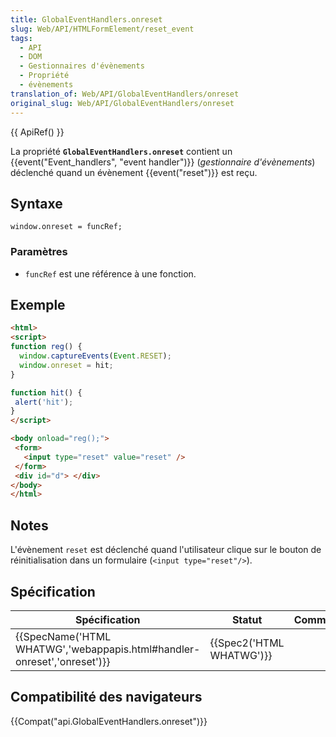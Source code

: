 ```yaml
---
title: GlobalEventHandlers.onreset
slug: Web/API/HTMLFormElement/reset_event
tags:
  - API
  - DOM
  - Gestionnaires d'évènements
  - Propriété
  - évènements
translation_of: Web/API/GlobalEventHandlers/onreset
original_slug: Web/API/GlobalEventHandlers/onreset
---
```

{{ ApiRef() }}

La propriété **`GlobalEventHandlers.onreset`** contient un {{event("Event_handlers", "event handler")}} (_gestionnaire d'évènements_) déclenché quand un évènement {{event("reset")}} est reçu.

## Syntaxe

    window.onreset = funcRef;

### Paramètres

- `funcRef` est une référence à une fonction.

## Exemple

```html
<html>
<script>
function reg() {
  window.captureEvents(Event.RESET);
  window.onreset = hit;
}

function hit() {
 alert('hit');
}
</script>

<body onload="reg();">
 <form>
   <input type="reset" value="reset" />
 </form>
 <div id="d"> </div>
</body>
</html>
```

## Notes

L'évènement `reset` est déclenché quand l'utilisateur clique sur le bouton de réinitialisation dans un formulaire (`<input type="reset"/>`).

## Spécification

| Spécification                                                                                    | Statut                           | Commentaire |
| ------------------------------------------------------------------------------------------------ | -------------------------------- | ----------- |
| {{SpecName('HTML WHATWG','webappapis.html#handler-onreset','onreset')}} | {{Spec2('HTML WHATWG')}} |             |

## Compatibilité des navigateurs

{{Compat("api.GlobalEventHandlers.onreset")}}
